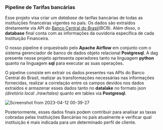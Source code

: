 ### Pipeline de Tarifas bancárias

Esse projeto visa criar um *database* de tarifas bancárias de todas as instituições financeiras vigentes no país. Os dados são extraídos diretamente via API do [Banco Central do Brasil](https://dadosabertos.bcb.gov.br/dataset/tarifas-bancarias-por-segmento-e-por-instituicao)(BCB). Além disso, o **database** final conta com as informações da ouvidoria específica de cada Instituição Financeira.

O nosso pipeline é orquestrado pelo **Apache Airflow** em conjunto com o sistema gerenciador de banco de dados objeto relacional **Postgresql**. A dag presente nesse projeto aprtesenta operadores tanto na linguagem **python** quanto na linguagem **sql** para executar as suas operações.

O pipeline consiste em extrair os dados presentes nas APIs do Banco Central do Brasil, realizar as transformações necessárias nas informações fornecidas, realizar a correlação entre os campos devidos nos dados extraídos e armazenar esses dados tanto no **datalake** no formato json *(diretório local ./raw/tales)* quanto em tables via **Postgresql**.

![Screenshot from 2023-04-12 00-39-27](https://user-images.githubusercontent.com/68130436/231344724-5424cd80-fff9-46f7-8313-d32241311774.png)


Posteriormente, esses dados finais podem contribuir para analisar as taxas cobradas pelas Instituições Bancárias no país atualmente e verificar qual instituição é mais indicada para um determinado perfil de cliente.
